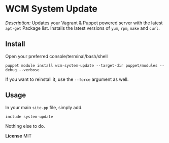 # WCM System Update

*Description:* Updates your Vagrant & Puppet powered server with the latest `apt-get` Package list.
Installs the latest versions of `yum`, `rpm`, `make` and `curl`.

## Install

Open your preferred console/terminal/bash/shell

    puppet module install wcm-system-update --target-dir puppet/modules --debug --verbose

If you want to reinstall it, use the `--force` argument as well.

## Usage

In your main `site.pp` file, simply add.

    include system-update

Nothing else to do.

**License** MIT